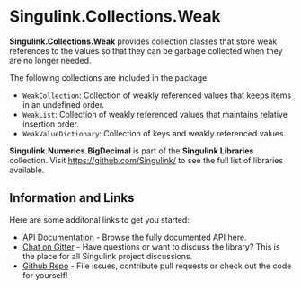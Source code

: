 # Singulink.Collections.Weak

**Singulink.Collections.Weak** provides collection classes that store weak references to the values so that they can be garbage collected when they are no longer needed.

The following collections are included in the package:
- `WeakCollection`: Collection of weakly referenced values that keeps items in an undefined order.
- `WeakList`: Collection of weakly referenced values that maintains relative insertion order.
- `WeakValueDictionary`: Collection of keys and weakly referenced values.

**Singulink.Numerics.BigDecimal** is part of the **Singulink Libraries** collection. Visit https://github.com/Singulink/ to see the full list of libraries available.

## Information and Links

Here are some additonal links to get you started:

- [API Documentation](api/index.md) - Browse the fully documented API here.
- [Chat on Gitter](https://gitter.im/Singulink/community) - Have questions or want to discuss the library? This is the place for all Singulink project discussions.
- [Github Repo](https://github.com/Singulink/Singulink.Collections.Weak) - File issues, contribute pull requests or check out the code for yourself!